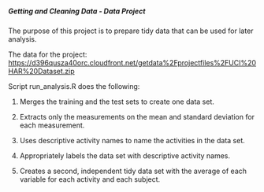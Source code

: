 ##### Getting and Cleaning Data - Data Project

The purpose of this project is to prepare tidy data that can be used for later analysis. 

The data for the project: https://d396qusza40orc.cloudfront.net/getdata%2Fprojectfiles%2FUCI%20HAR%20Dataset.zip 

Script run_analysis.R does the following: 

1. Merges the training and the test sets to create one data set. 

2. Extracts only the measurements on the mean and standard deviation for each measurement. 

3. Uses descriptive activity names to name the activities in the data set.

4. Appropriately labels the data set with descriptive activity names. 

5. Creates a second, independent tidy data set with the average of each variable for each activity and each subject. 


